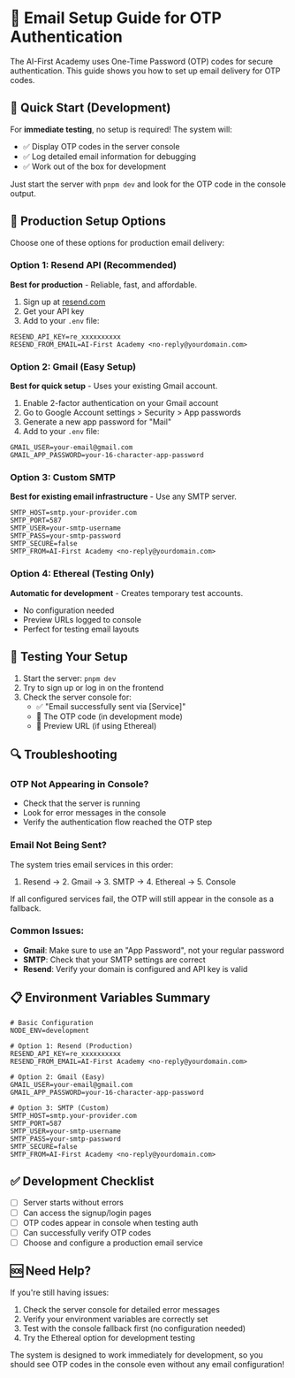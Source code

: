 # 📧 Email Setup Guide for OTP Authentication

The AI-First Academy uses One-Time Password (OTP) codes for secure authentication. This guide shows you how to set up email delivery for OTP codes.

## 🚀 Quick Start (Development)

For **immediate testing**, no setup is required! The system will:
- ✅ Display OTP codes in the server console
- ✅ Log detailed email information for debugging
- ✅ Work out of the box for development

Just start the server with `pnpm dev` and look for the OTP code in the console output.

## 🔧 Production Setup Options

Choose one of these options for production email delivery:

### Option 1: Resend API (Recommended)
**Best for production** - Reliable, fast, and affordable.

1. Sign up at [resend.com](https://resend.com)
2. Get your API key
3. Add to your `.env` file:
```env
RESEND_API_KEY=re_xxxxxxxxxx
RESEND_FROM_EMAIL=AI-First Academy <no-reply@yourdomain.com>
```

### Option 2: Gmail (Easy Setup)
**Best for quick setup** - Uses your existing Gmail account.

1. Enable 2-factor authentication on your Gmail account
2. Go to Google Account settings > Security > App passwords
3. Generate a new app password for "Mail"
4. Add to your `.env` file:
```env
GMAIL_USER=your-email@gmail.com
GMAIL_APP_PASSWORD=your-16-character-app-password
```

### Option 3: Custom SMTP
**Best for existing email infrastructure** - Use any SMTP server.

```env
SMTP_HOST=smtp.your-provider.com
SMTP_PORT=587
SMTP_USER=your-smtp-username
SMTP_PASS=your-smtp-password
SMTP_SECURE=false
SMTP_FROM=AI-First Academy <no-reply@yourdomain.com>
```

### Option 4: Ethereal (Testing Only)
**Automatic for development** - Creates temporary test accounts.
- No configuration needed
- Preview URLs logged to console
- Perfect for testing email layouts

## 🧪 Testing Your Setup

1. Start the server: `pnpm dev`
2. Try to sign up or log in on the frontend
3. Check the server console for:
   - ✅ "Email successfully sent via [Service]"
   - 🔑 The OTP code (in development mode)
   - 📧 Preview URL (if using Ethereal)

## 🔍 Troubleshooting

### OTP Not Appearing in Console?
- Check that the server is running
- Look for error messages in the console
- Verify the authentication flow reached the OTP step

### Email Not Being Sent?
The system tries email services in this order:
1. Resend → 2. Gmail → 3. SMTP → 4. Ethereal → 5. Console

If all configured services fail, the OTP will still appear in the console as a fallback.

### Common Issues:
- **Gmail**: Make sure to use an "App Password", not your regular password
- **SMTP**: Check that your SMTP settings are correct
- **Resend**: Verify your domain is configured and API key is valid

## 📋 Environment Variables Summary

```env
# Basic Configuration
NODE_ENV=development

# Option 1: Resend (Production)
RESEND_API_KEY=re_xxxxxxxxxx
RESEND_FROM_EMAIL=AI-First Academy <no-reply@yourdomain.com>

# Option 2: Gmail (Easy)
GMAIL_USER=your-email@gmail.com
GMAIL_APP_PASSWORD=your-16-character-app-password

# Option 3: SMTP (Custom)
SMTP_HOST=smtp.your-provider.com
SMTP_PORT=587
SMTP_USER=your-smtp-username
SMTP_PASS=your-smtp-password
SMTP_SECURE=false
SMTP_FROM=AI-First Academy <no-reply@yourdomain.com>
```

## ✅ Development Checklist

- [ ] Server starts without errors
- [ ] Can access the signup/login pages
- [ ] OTP codes appear in console when testing auth
- [ ] Can successfully verify OTP codes
- [ ] Choose and configure a production email service

## 🆘 Need Help?

If you're still having issues:
1. Check the server console for detailed error messages
2. Verify your environment variables are correctly set
3. Test with the console fallback first (no configuration needed)
4. Try the Ethereal option for development testing

The system is designed to work immediately for development, so you should see OTP codes in the console even without any email configuration!

